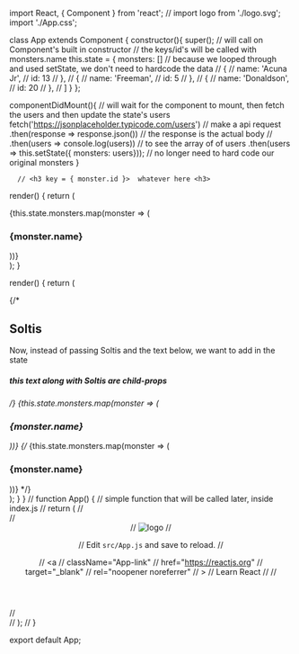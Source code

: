 import React, { Component } from 'react';
// import logo from './logo.svg';
import './App.css';



class App extends Component {
  constructor(){
    super();  // will call on Component's built in constructor
    // the keys/id's will be called with monsters.name
    this.state = {
      monsters: []  // because we looped through and used setState, we don't need to hardcode the data
        // {
        //   name: 'Acuna Jr',
        //   id: 13
        // },
        // {
        //   name: 'Freeman',
        //   id: 5
        // },
        // {
        //   name: 'Donaldson',
        //   id: 20
        // },
      // ]
    }
  };

  componentDidMount(){  // will wait for the component to mount, then fetch the users and then update the state's users 
    fetch('https://jsonplaceholder.typicode.com/users') // make a api request
    .then(response => response.json())  // the response is the actual body
    // .then(users => console.log(users)) // to see the array of of users
    .then(users => this.setState({ monsters: users}));  // no longer need to hard code our original monsters
  }


      // <h3 key = { monster.id }>  whatever here <h3>

  render() {
    return (
      <div className="App">
        {this.state.monsters.map(monster => ( 
          <h3 key = {monster.id}> {monster.name} </h3>
          ))}
      </div>
    );
  }

  render() {
    return (
      <div className="App">
        <CardList name = "Christopher">
          {/* <h2>Soltis</h2>       Now, instead of passing Soltis and the text below, we want to add in the state
          <h5>this text along with Soltis are child-props</h5>     */}
            {this.state.monsters.map(monster => ( 
          <h3 key = {monster.id}> {monster.name} </h3>
          ))}
        </CardList> 
        {/* {this.state.monsters.map(monster => ( 
          <h3 key = {monster.id}> {monster.name} </h3>
          ))} */}
      </div>
    );
  }
}
// function App() {  // simple function that will be called later, inside index.js
//   return (
//     <div className="App">
//       <header className="App-header">
//         <img src={logo} className="App-logo" alt="logo" />
//         <p>
//           Edit <code>src/App.js</code> and save to reload.
//         </p>
//         <a
//           className="App-link"
//           href="https://reactjs.org"
//           target="_blank"
//           rel="noopener noreferrer"
//         >
//           Learn React
//         </a>
//       </header>
//     </div>
//   );
// }

export default App;
